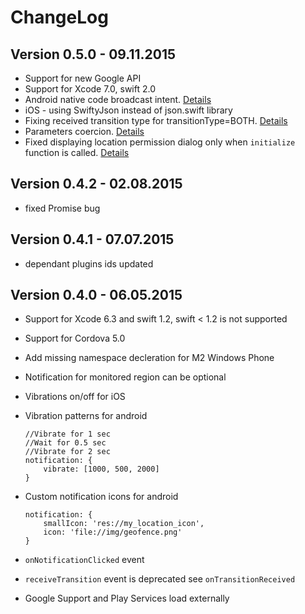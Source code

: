# ChangeLog

## Version 0.5.0 - 09.11.2015

- Support for new Google API
- Support for Xcode 7.0, swift 2.0
- Android native code broadcast intent. [Details](https://github.com/cowbell/cordova-plugin-geofence#listening-for-geofence-transitions-in-native-code)
- iOS - using SwiftyJson instead of json.swift library
- Fixing received transition type for transitionType=BOTH. [Details](https://github.com/cowbell/cordova-plugin-geofence/issues/91)
- Parameters coercion. [Details](https://github.com/cowbell/cordova-plugin-geofence/issues/84)
- Fixed displaying location permission dialog only when `initialize` function is called. [Details](https://github.com/cowbell/cordova-plugin-geofence/issues/85)

## Version 0.4.2 - 02.08.2015

- fixed Promise bug

## Version 0.4.1 - 07.07.2015

- dependant plugins ids updated

## Version 0.4.0 - 06.05.2015

- Support for Xcode 6.3 and swift 1.2, swift < 1.2 is not supported
- Support for Cordova 5.0
- Add missing namespace decleration for M2 Windows Phone
- Notification for monitored region can be optional
- Vibrations on/off for iOS
- Vibration patterns for android

    ```
    //Vibrate for 1 sec
    //Wait for 0.5 sec
    //Vibrate for 2 sec
    notification: {
        vibrate: [1000, 500, 2000]
    }
    ```
- Custom notification icons for android

    ```
    notification: {
        smallIcon: 'res://my_location_icon',
        icon: 'file://img/geofence.png'
    }
    ```
- `onNotificationClicked` event
- `receiveTransition` event is deprecated see `onTransitionReceived`
- Google Support and Play Services load externally
